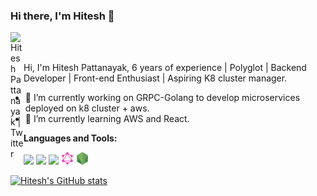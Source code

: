 ### Hi there, I'm Hitesh 👋

<a href="https://twitter.com/hitesh110393">
  <img align="left" alt="Hitesh Pattanayak | Twitter" width="21px" src="https://raw.githubusercontent.com/anuraghazra/anuraghazra/master/assets/twitter.svg" />
</a>
<a href="https://www.linkedin.com/in/hitesh-pattanayak-52290b160/">
  
</a>

<br />
<br />

Hi, I'm Hitesh Pattanayak, 6 years of experience | Polyglot | Backend Developer | Front-end Enthusiast | Aspiring K8 cluster manager.

- 🔭 I’m currently working on GRPC-Golang to develop microservices deployed on k8 cluster + aws.
- 🌱 I’m currently learning AWS and React.

**Languages and Tools:**  

<code><img height="20" src="https://github.com/rfyiamcool/golang_logo/blob/master/svg/golang_3.svg"></code>
<code><img height="20" src="https://www.vectorlogo.zone/util/preview.html?image=/logos/grpcio/grpcio-ar21.svg"></code>
<code><img height="20" src="https://www.vectorlogo.zone/util/preview.html?image=/logos/kubernetes/kubernetes-ar21.svg"></code>
<code><img height="20" src="https://raw.githubusercontent.com/github/explore/5c058a388828bb5fde0bcafd4bc867b5bb3f26f3/topics/graphql/graphql.png"></code>
<code><img height="20" src="https://raw.githubusercontent.com/github/explore/80688e429a7d4ef2fca1e82350fe8e3517d3494d/topics/nodejs/nodejs.png"></code>    

<!--- 
  if you have forked this to use on your profile, 
  Change the `github-readme-stats.anuraghazra1.vercel.app` to `github-readme-stats.vercel.app` 
--->

<!-- Change the `github-readme-stats.anuraghazra1.vercel.app` to `github-readme-stats.vercel.app`  -->


[![Hitesh's GitHub stats](https://github-readme-stats.vercel.app/api?username=hiteshrepo)](https://github.com/anuraghazra/github-readme-stats)

